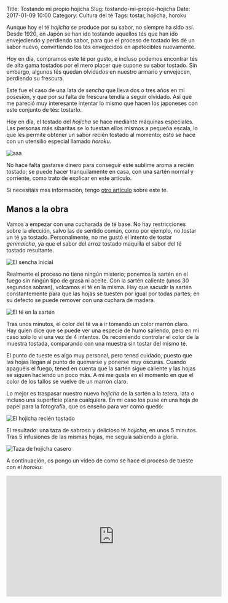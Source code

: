 Title: Tostando mi propio hojicha
Slug: tostando-mi-propio-hojicha
Date: 2017-01-09 10:00
Category: Cultura del té
Tags: tostar, hojicha, horoku



Aunque hoy el té *hojicha* se produce por su sabor, no siempre ha sido así. Desde 1920, en Japón se han ido tostando aquellos tés que han ido envejeciendo y perdiendo sabor, para que el proceso de tostado les dé un sabor nuevo, convirtiendo los tés envejecidos en apetecibles nuevamente.

Hoy en día, compramos este té por gusto, e incluso podemos encontrar tés de alta gama tostados por el mero placer que supone su sabor tostado. Sin embargo, algunos tés quedan olvidados en nuestro armario y envejecen, perdiendo su frescura.

Este fue el caso de una lata de *sencha* que lleva dos o tres años en mi posesión, y que por su falta de frescura tendía a seguir olvidado. Así que me pareció muy interesante intentar lo mismo que hacen los japoneses con este conjunto de tés: tostarlo.

Hoy en día, el tostado del *hojicha* se hace mediante máquinas especiales. Las personas más sibaritas se lo tuestan ellos mismos a pequeña escala, lo que les permite obtener un sabor recién tostado al momento; esto se hace con un utensilio especial llamado *horoku*.

![aaa]({filename}/images/horoku.jpg)

No hace falta gastarse dinero para conseguir este sublime aroma a recién tostado; se puede hacer tranquilamente en casa, con una sartén normal y corriente, como trato de explicar en este artículo.

Si necesitáis mas información, tengo [otro artículo]({filename}/articles/descubriendo-un-te-llamado-hojicha.md) sobre este té.

## Manos a la obra

Vamos a empezar con una cucharada de té base. No hay restricciones sobre la elección, salvo las de sentido común, como por ejemplo, no tostar un té ya tostado. Personalmente, no me gustó el intento de tostar *genmaicha*, ya que el sabor del arroz tostado maquilla el sabor del té tostado resultante.

![El sencha inicial]({filename}/images/tostando_hojicha_01.jpg)

Realmente el proceso no tiene ningún misterio; ponemos la sartén en el fuego sin ningún tipo de grasa ni aceite. Con la sartén caliente (unos 30 segundos sobran), volcamos el té en la misma. Hay que sacudir la sartén constantemente para que las hojas se tuesten por igual por todas partes; en su defecto se puede remover con una cuchara de madera.

![El té en la sartén]({filename}/images/tostando_hojicha_02.jpg)

Tras unos minutos, el color del té va a ir tomando un color marrón claro. Hay quien dice que se puede ver una especie de humo saliendo, pero en mi caso solo lo vi una vez de 4 intentos. Os recomiendo controlar el color de la muestra tostada, comparando con una muestra sin tostar del mismo té.

El punto de tueste es algo muy personal, pero tened cuidado, puesto que las hojas llegan al punto de quemarse y ponerse muy oscuras. Cuando apaguéis el fuego, tened en cuenta que la sartén sigue caliente y las hojas se siguen haciendo un poco más. A mi me gusta en el momento en que el color de los tallos se vuelve de un marrón claro.

Lo mejor es traspasar nuestro nuevo *hojicha* de la sartén a la tetera, lata o incluso una superficie plana cualquiera. En mi caso los puse en una hoja de papel para la fotografía, que os enseño para ver como quedó:

![El hojicha recién tostado]({filename}/images/tostando_hojicha_03.jpg)

El resultado: una taza de sabroso y delicioso té *hojicha*, en unos 5 minutos. Tras 5 infusiones de las mismas hojas, me seguía sabiendo a gloria.

![Taza de hojicha casero]({filename}/images/tostando_hojicha_04.jpg)

A continuación, os pongo un vídeo de como se hace el proceso de tueste con el *horoku*:

<iframe width="560" height="315" src="https://www.youtube.com/embed/Hc75CHy5Im0" frameborder="0" allowfullscreen></iframe>
